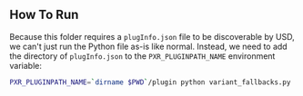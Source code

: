 ## How To Run

Because this folder requires a `plugInfo.json` file to be discoverable
by USD, we can't just run the Python file as-is like normal.
Instead, we need to add the directory of `plugInfo.json` to the
`PXR_PLUGINPATH_NAME` environment variable:

```bash
PXR_PLUGINPATH_NAME=`dirname $PWD`/plugin python variant_fallbacks.py
```
